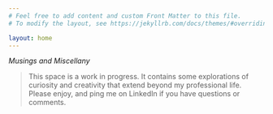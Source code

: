 ```yaml
---
# Feel free to add content and custom Front Matter to this file.
# To modify the layout, see https://jekyllrb.com/docs/themes/#overriding-theme-defaults

layout: home
---
```


_Musings and Miscellany_

> This space is a work in progress. It contains some explorations of curiosity and creativity that extend beyond my professional life. Please enjoy, and ping me on LinkedIn if you have questions or comments.
